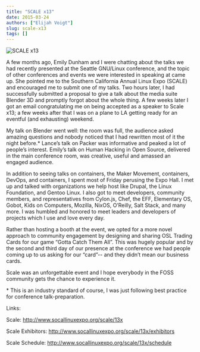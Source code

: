 ```yaml
---
title: "SCALE x13"
date: 2015-03-24
authors: ["Elijah Voigt"]
slug: scale-x13
tags: []
---
```


![SCALE x13](/images/scale-x13.jpg)

A few months ago, Emily Dunham and I were chatting about the talks we had recently presented at the Seattle GNU/Linux
conference, and the topic of other conferences and events we were interested in speaking at came up. She pointed me to
the Southern California Annual Linux Expo (SCALE) and encouraged me to submit one of my talks. Two hours later, I had
successfully submitted a proposal to give a talk about the media suite Blender 3D and promptly forgot about the whole
thing. A few weeks later I got an email congratulating me on being accepted as a speaker to Scale x13; a few weeks after
that I was on a plane to LA getting ready for an eventful (and exhausting) weekend.

My talk on Blender went well: the room was full, the audience asked amazing questions and nobody noticed that I had
rewritten most of it the night before.\* Lance’s talk on Packer was informative and peaked a lot of people’s interest.
Emily’s talk on Human Hacking in Open Source, delivered in the main conference room, was creative, useful and amassed an
engaged audience.

In addition to seeing talks on containers, the Maker Movement, containers, DevOps, and containers, I spent most of
Friday perusing the Expo Hall. I met up and talked with organizations we help host like Drupal, the Linux Foundation,
and Gentoo Linux. I also got to meet developers, community members, and representatives from Cylon.js, Chef, the EFF,
Elementary OS, Gobot, Kids on Computers, Mozilla, NixOS, O’Reilly, Salt Stack, and many more. I was humbled and honored
to meet leaders and developers of projects which I use and love every day.

Rather than hosting a booth at the event, we opted for a more novel approach to community engagement by designing and
sharing OSL Trading Cards for our game “Gotta Catch Them All”. This was hugely popular and by the second and third day
of our presence at the conference we had people coming up to us asking for our “card”-- and they didn’t mean our
business cards.

Scale was an unforgettable event and I hope everybody in the FOSS community gets the chance to experience it.

\* This is an industry standard of course, I was just following best practice for conference talk-preparation.

Links:

Scale: <http://www.socallinuxexpo.org/scale/13x>

Scale Exhibitors: <http://www.socallinuxexpo.org/scale/13x/exhibitors>

Scale Schedule: <http://www.socallinuxexpo.org/scale/13x/schedule>
